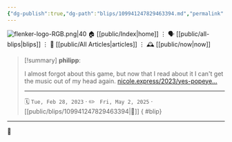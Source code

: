 ```yaml
---
{"dg-publish":true,"dg-path":"blips/109941247829463394.md","permalink":"/blips/109941247829463394/","title":"philipp on mastodon @ 2023-02-28"}
---
```



<div class="transclusion internal-embed is-loaded"><div class="markdown-embed">




![flenker-logo-RGB.png|40](/img/user/attachments/flenker-logo-RGB.png)
🏠 [[public/Index\|home]]  ⋮ 🗣️ [[public/all-blips\|blips]] ⋮  📝 [[public/All Articles\|articles]]  ⋮ 🕰️ [[public/now\|now]]


</div></div>


> [!summary] **philipp**:
>
> I almost forgot about this game,  but now that I read about it I can't get the music out of my head again. [nicole.express/2023/yes-popeye…](https://nicole.express/2023/yes-popeye-the-sailor-man.html)
> - - -
>
> 🗓️ <code>Tue, Feb 28, 2023</code>  · ✏️ <code> Fri, May 2, 2025</code>  · [[public/blips/109941247829463394\|🔗]]
{ #blip}


- - -

 👾
